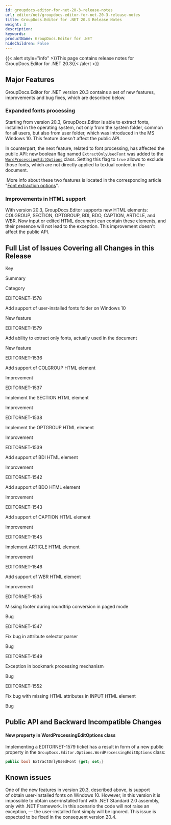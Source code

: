 ```yaml
---
id: groupdocs-editor-for-net-20-3-release-notes
url: editor/net/groupdocs-editor-for-net-20-3-release-notes
title: GroupDocs.Editor for .NET 20.3 Release Notes
weight: 3
description: 
keywords: 
productName: GroupDocs.Editor for .NET
hideChildren: False
---
```

{{< alert style="info" >}}This page contains release notes for GroupDocs.Editor for .NET 20.3{{< /alert >}}

## Major Features

GroupDocs.Editor for .NET version 20.3 contains a set of new features, improvements and bug fixes, which are described below.

### Expanded fonts processing

Starting from version 20.3, GroupDocs.Editor is able to extract fonts, installed in the operating system, not only from the system folder, common for all users, but also from user folder, which was introduced in the MS Windows 10. This feature doesn't affect the public API.

In counterpart, the next feature, related to font processing, has affected the public API: new boolean flag named `ExtractOnlyUsedFont` was added to the [`WordProcessingEditOptions`](https://apireference.groupdocs.com/net/editor/groupdocs.editor.options/wordprocessingeditoptions) class. Setting this flag to `true` allows to exclude those fonts, which are not directly applied to textual content in the document.

 More info about these two features is located in the corresponding article "[Font extraction options](https://docs.groupdocs.com/display/editornet/Font+extraction+options)".

### Improvements in HTML support

With version 20.3, GroupDocs.Editor supports new HTML elements: COLGROUP, SECTION, OPTGROUP, BDI, BDO, CAPTION, ARTICLE, and WBR. Now input or edited HTML document can contain these elements, and their presence will not lead to the exception. This improvement doesn't affect the public API.

## Full List of Issues Covering all Changes in this Release

Key

Summary

Category

EDITORNET-1578

Add support of user-installed fonts folder on Windows 10

New feature

EDITORNET-1579

Add ability to extract only fonts, actually used in the document

New feature

EDITORNET-1536

Add support of COLGROUP HTML element

Improvement

EDITORNET-1537

Implement the SECTION HTML element

Improvement

EDITORNET-1538

Implement the OPTGROUP HTML element

Improvement

EDITORNET-1539

Add support of BDI HTML element

Improvement

EDITORNET-1542

Add support of BDO HTML element

Improvement

EDITORNET-1543

Add support of CAPTION HTML element

Improvement

EDITORNET-1545

Implement ARTICLE HTML element

Improvement

EDITORNET-1546

Add support of WBR HTML element

Improvement

EDITORNET-1535

Missing footer during roundtrip conversion in paged mode

Bug

EDITORNET-1547

Fix bug in attribute selector parser

Bug

EDITORNET-1549

Exception in bookmark processing mechanism

Bug

EDITORNET-1552

Fix bug with missing HTML attributes in INPUT HTML element

Bug

## Public API and Backward Incompatible Changes

#### New property in WordProcessingEditOptions class

Implementing a EDITORNET-1579 ticket has a result in form of a new public property in the `GroupDocs.Editor.Options.WordProcessingEditOptions` class:

```csharp
public bool ExtractOnlyUsedFont {get; set;}
```

## Known issues

One of the new features in version 20.3, described above, is support of obtain user-installed fonts on Windows 10. However, in this version it is impossible to obtain user-installed font with .NET Standard 2.0 assembly, only with .NET Framework. In this scenario the code will not raise an exception, — the user-installed font simply will be ignored. This issue is expected to be fixed in the consequent version 20.4.

